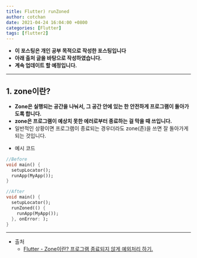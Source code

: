 ```yaml
---
title: Flutter) runZoned
author: cotchan
date: 2021-04-24 16:04:00 +0800
categories: [Flutter]
tags: [flutter2]   
---
```


+ **이 포스팅은 개인 공부 목적으로 작성한 포스팅입니다**
+ **아래 출처 글을 바탕으로 작성하였습니다.**
+ **계속 업데이트 할 예정입니다.**

---

## 1. zone이란?

- **Zone은 실행되는 공간을 나눠서, 그 공간 안에 있는 한 안전하게 프로그램이 돌아가도록 합니다.**
- **zone은 프로그램이 예상치 못한 에러로부터 종료하는 걸 막을 때 쓰입니다.**
- 일반적인 상황이면 프로그램이 종료되는 경우더라도 zone(존)을 쓰면 잘 돌아가게 되는 것입니다.

+ 예시 코드

```dart
//Before
void main() {
  setupLocator();
  runApp(MyApp());
}

//After
void main() {
  setupLocator();
  runZoned(() {
    runApp(MyApp());
  }, onError: );
}

```

---

+ 출처
  + [Flutter - Zone이란? 프로그램 종료되지 않게 예외처리 하기.](https://software-creator.tistory.com/19)
